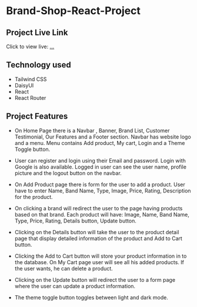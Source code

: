 # Brand-Shop-React-Project

##  Project Live Link

Click to view live: [...](...)


##  Technology used

* Tailwind CSS
* DaisyUI
* React
* React Router

##  Project Features

- On Home Page there is a Navbar , Banner, Brand List, Customer Testimonial, Our Features and a Footer section. Navbar has website logo and a menu. Menu contains Add product, My cart, Login and a Theme Toggle button.


- User can register and login using their Email and password. Login with Google is also available. Logged in user can see the user name, profile picture and the logout button on the navbar.


- On Add Product page there is form for the user to add a product. User have to enter Name, Band Name, Type, Image, Price, Rating, Description for the product. 

- On clicking a brand will redirect the user to the page having products based on that brand. Each product will have: Image, Name, Band Name, Type,  Price, Rating,  Details button, Update button.

- Clicking on the Details button will take the user to the product detail page that display detailed information of the product and Add to Cart button.


- Clicking the Add to Cart button will store your product information in to the database. On My Cart page user will see all his added products. If the user wants, he can delete a product.

- Clicking on the Update button will redirect the user to a form page where the user can update a product information.


- The theme toggle button toggles between light and dark mode.